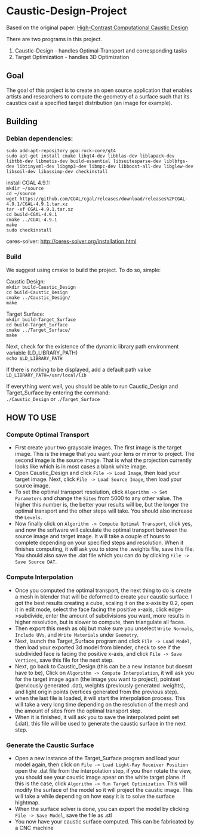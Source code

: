 # Caustic-Design-Project
Based on the original paper: [High-Contrast Computational Caustic Design](https://taiya.github.io/pubs/schwartzburg2014caustics.pdf)

There are two programs in this project. 

 1.  Caustic-Design - handles Optimal-Transport and corresponding tasks
 2.  Target Optimization - handles 3D Optimization

## Goal
The goal of this project is to create an open source application that enables artists and researchers to compute the geometry of a surface such that its caustics cast a specified target distribution (an image for example).

## Building
### Debian dependencies:<br>
`sudo add-apt-repository ppa:rock-core/qt4` <br>
`sudo apt-get install cmake libqt4-dev libblas-dev liblapack-dev libtbb-dev libmetis-dev build-essential libsuitesparse-dev liblbfgs-dev libtinyxml-dev libgmp3-dev libmpc-dev libboost-all-dev libglew-dev libsoil-dev libassimp-dev checkinstall`

install CGAL 4.9.1: <br>
`mkdir ~/source` <br>
`cd ~/source` <br>
`wget https://github.com/CGAL/cgal/releases/download/releases%2FCGAL-4.9.1/CGAL-4.9.1.tar.xz` <br>
`tar -xf CGAL-4.9.1.tar.xz` <br>
`cd build-CGAL-4.9.1` <br>
`cmake ../CGAL-4.9.1` <br>
`make` <br>
`sudo checkinstall` <br>

ceres-solver: http://ceres-solver.org/installation.html

### Build
We suggest using cmake to build the project. To do so, simple:

Caustic Design:<br>
`mkdir build-Caustic_Design` <br>
`cd build-Caustic_Design` <br>
`cmake ../Caustic_Design/` <br>
`make` <br>

Target Surface:<br>
`mkdir build-Target_Surface` <br>
`cd build-Target_Surface` <br>
`cmake ../Target_Surface/` <br>
`make` <br>

Next, check for the existence of the dynamic library path environment variable (LD_LIBRARY_PATH) <br>
`echo $LD_LIBRARY_PATH`

If there is nothing to be displayed, add a default path value <br>
`LD_LIBRARY_PATH=/usr/local/lib`

If everything went well, you should be able to run Caustic_Design and Target_Surface by entering the command: <br>
`./Caustic_Design`
or
`./Target_Surface`

## HOW TO USE
### Compute Optimal Transport
- First create your two grayscale images. The first image is the target image. This is the image that you want your lens or mirror to project. The second image is the source image. That is what the projection currently looks like which is in most cases a blank white image.
- Open Caustic_Design and click `File -> Load Image`, then load your target image. Next, click `File -> Load Source Image`, then load your source image.
- To set the optimal transport resolution, click `Algorithm -> Set Parameters` and change the `Sites` from 5000 to any other value. The higher this number is, the better your results will be, but the longer the optimal transport and the other steps will take. You should also increase the `Levels`.
- Now finally click on `Algorithm -> Compute Optimal Transport`, click yes, and now the software will calculate the optimal transport between the source image and target image. It will take a couple of hours to complete depending on your specified steps and resolution. When it finishes computing, it will ask you to store the .weights file, save this file. You should also save the .dat file which you can do by clicking `File -> Save Source DAT`.

### Compute Interpolation
- Once you computed the optimal transport, the next thing to do is create a mesh in blender that will be deformed to create your caustic surface. I got the best results creating a cube, scaling it on the x-axis by 0.2, open it in edit mode, select the face facing the positive x-axis, click edge->subdivide, enter the amount of subdivisions you want, more results in higher resolution, but is slower to compute, then triangulate all faces.
- Then export this mesh as obj but make sure you unselect `Write Normals`, `Include UVs`, and `Write Materials` under `Geometry`.
- Next, launch the Target_Surface program and click `File -> Load Model`, then load your exported 3d model from blender, check to see if the subdivided face is facing the positive x-axis, and click `File -> Save Vertices`, save this file for the next step.
- Next, go back to Caustic_Design (this can be a new instance but doesnt have to be), Click on `Algorithm -> Compute Interpolation`, it will ask you for the target image again (the image you want to project), pointset (perviously generated .dat), weights (previously generated .weights), and light origin points (vertices generated from the previous step).
- when the last file is loaded, it will start the interpolation process. This will take a very long time depending on the resolution of the mesh and the amount of sites from the optimal transport step.
- When it is finished, it will ask you to save the interpolated point set (.dat), this file will be used to generate the caustic surface in the next step.

### Generate the Caustic Surface
- Open a new instance of the Target_Surface program and load your model again, then click on `File -> Load Light-Ray Receiver Position` open the .dat file from the interpolation step, if you then rotate the view, you should see your caustic image apear on the white target plane. if this is the case, click `Algorithm -> Run Target Optimization`. This will modify the surface of the model so it will project the caustic image. This will take a while depending on how easy it is to solve the surface hightmap.
- When the surface solver is done, you can export the model by clicking `File -> Save Model`, save the file as .stl
- You now have your caustic surface computed. This can be fabricated by a CNC machine
